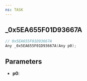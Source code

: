 ```yaml
---
ns: TASK
---
```

## _0x5EA655F01D93667A

```c
// 0x5EA655F01D93667A
Any _0x5EA655F01D93667A(Any p0);
```

## Parameters
* **p0**:
